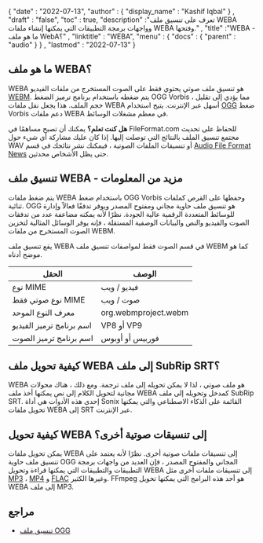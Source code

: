 {
  "date" : "2022-07-13",
  "author" : {
    "display_name" : "Kashif Iqbal"
} ,
  "draft" : "false",
  "toc" : true,
  "description" :"تعرف على تنسيق ملف WEBA وواجهات برمجة التطبيقات التي يمكنها إنشاء ملفات WEBA وفتحها." ,
  "title" :"WEBA - ما هو ملف WebA؟" ,
  "linktitle" : "WEBA",
  "menu" : {
    "docs" : {
      "parent" : "audio"
}
} ,
  "lastmod" : "2022-07-13"
}

## ما هو ملف WEBA؟

WEBA هو تنسيق ملف صوتي يحتوي فقط على الصوت المستخرج من ملفات الفيديو [WEBM](/ar/video/webm/). يتم ضغطه باستخدام برنامج ترميز الضغط OGG Vorbis ، مما يؤدي إلى تقليل حجم الملف. هذا يجعل نقل ملفات WEBA أسهل عبر الإنترنت. يتيح استخدام [OGG](https://en.wikipedia.org/wiki/Ogg) ضغط Vorbis دعم ملفات WEBA في معظم مشغلات الوسائط.

**هل كنت تعلم؟**
يمكنك أن تصبح مساهمًا في FileFormat.com للحفاظ على تحديث مجتمع تنسيق الملف بالنتائج التي توصلت إليها. إذا كان عليك مشاركة أي شيء حول WAV أو تنسيقات الملفات الصوتية ، فيمكنك نشر نتائجك في قسم [Audio File Format News](https://news.fileformat.com/t/audio) حتى يظل الأشخاص محدثين.

## تنسيق ملف WEBA - مزيد من المعلومات

يتم ضغط ملفات WEBA باستخدام ضغط OGG Vorbis وحفظها على القرص كملفات ثنائية. OGG هو تنسيق ملف حاوية مجاني ومفتوح المصدر ويوفر تدفقًا فعالاً وإدارة للوسائط المتعددة الرقمية عالية الجودة. نظرًا لأنه يمكنه مضاعفة عدد من تدفقات الصوت والفيديو والنص والبيانات الوصفية المستقلة ، فإنه يوفر الوسائل المثالية لتخزين الصوت المستخرج من ملفات WEBM.

يقع تنسيق ملف WEBA في قسم الصوت فقط لمواصفات تنسيق ملف WEBM كما هو موضح أدناه.

| الحقل | الوصف |
---|---|
| نوع MIME | فيديو / ويب |
| نوع صوتي فقط MIME | صوت / ويب |
معرف النوع الموحد | org.webmproject.webm |
| اسم برنامج ترميز الفيديو | VP8 أو VP9 |
| اسم برنامج ترميز الصوت | فوربيس أو أوبوس |

## كيفية تحويل ملف WEBA إلى ملف SubRip SRT؟

WEBA هو ملف صوتي ، لذا لا يمكن تحويله إلى ملف ترجمة. ومع ذلك ، هناك محولات مجانية لتحويل الكلام إلى نص يمكنها أخذ ملف WEBA كمدخل وتحويله إلى ملف SubRip SRT. إحدى هذه الأدوات هي أداة Sonix القائمة على الذكاء الاصطناعي والتي يمكنها تحويل ملفات WEBA إلى SRT عبر الإنترنت.

## كيفية تحويل WEBA إلى تنسيقات صوتية أخرى؟

يمكن تحويل ملفات WEBA إلى تنسيقات ملفات صوتية أخرى. نظرًا لأنه يعتمد على تنسيق ملف حاوية OGG المجاني والمفتوح المصدر ، فإن العديد من واجهات برمجة التطبيقات والتطبيقات التي يمكنها قراءة وتحويل WEBA إلى تنسيقات ملفات أخرى مثل [MP3](/ar/audio/mp3/) ، [MP4](/ar/video/mp4/) و [FLAC](/ar/audio/flac/) وغيرها الكثير. FFmpeg هو أحد هذه البرامج التي يمكنها تحويل WEBA إلى ملف MP3.

## مراجع

* [تنسيق ملف OGG](https://en.wikipedia.org/wiki/Ogg)

